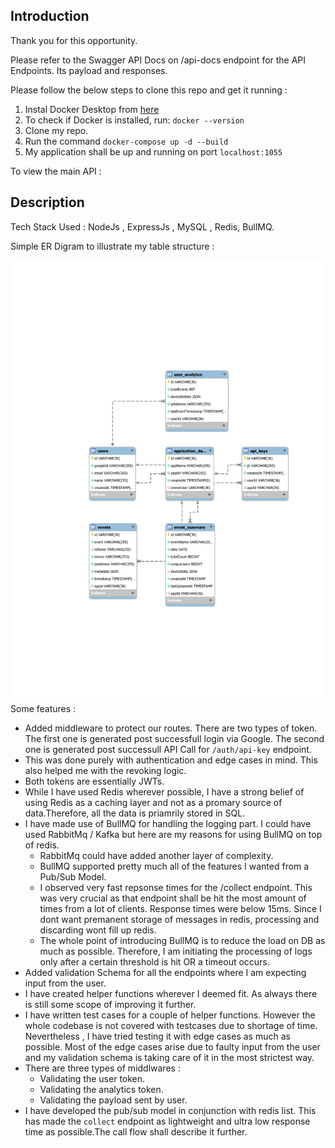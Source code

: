 ## Introduction
Thank you for this opportunity.

Please refer to the Swagger API Docs on /api-docs endpoint for the API Endpoints. Its payload and responses.

Please follow the below steps to clone this repo and get it running :
1. Instal Docker Desktop from [here](https://www.docker.com/products/docker-desktop/)
2. To check if Docker is installed, run: ```docker --version```
3. Clone my repo.
4. Run the command ```docker-compose up -d --build```
5. My application shall be up and running on port ```localhost:1055```

To view the main API :
## Description 
Tech Stack Used : NodeJs , ExpressJs , MySQL , Redis, BullMQ.

Simple ER Digram to illustrate my table structure : 

![ER Digram](./Diagrams/ER-Diagram.svg)
Some features : 
* Added middleware to protect our routes. There are two types of token. The first one is generated post successfull login via Google. The second one is generated post successull API Call for ```/auth/api-key``` endpoint.
* This was done purely with authentication and edge cases in mind. This also helped me with the revoking logic.
* Both tokens are essentially JWTs.
* While I have used Redis wherever possible, I have a strong belief of using Redis as a caching layer and not as a promary source of data.Therefore, all the data is priamrily stored in SQL.
* I have made use of BullMQ for handling the logging part. I could have used RabbitMq / Kafka but here are my reasons for using BullMQ on top of redis.
    * RabbitMq could have added another layer of complexity.
    * BullMQ supported pretty much all of the features I wanted from a Pub/Sub Model.
    * I observed very fast repsonse times for the /collect endpoint. This was very crucial as that endpoint shall be hit the most amount of times from a lot of clients. Response times were below 15ms. Since I dont want premanent storage of messages in redis, processing and discarding wont fill up redis.
    * The whole point of introducing BullMQ is to reduce the load on DB as much as possible. Therefore, I am  initiating the processing of logs only after a certain threshold is hit OR a timeout occurs.
* Added validation Schema for all the endpoints where I am expecting input from the user.
* I have created helper functions wherever I deemed fit. As always there is still some scope of improving it further.
* I have written test cases for a couple of helper functions. However the whole codebase is not covered with testcases due to shortage of time. Nevertheless , I have tried testing it with edge cases as much as possible. Most of the edge cases arise due to faulty input from the user and my validation schema is taking care of it in the most strictest way.
* There are three types of middlwares : 
    * Validating the user token.
    * Validating the analytics token.
    * Validating the payload sent by user.
* I have developed the pub/sub model in conjunction with redis list. This has made the ```collect``` endpoint as lightweight and ultra low response time as possible.The call flow shall describe it further.

